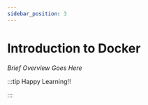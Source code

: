 ```yaml
---
sidebar_position: 3
---
```


# Introduction to Docker

_Brief Overview Goes Here_

:::tip Happy Learning!!

<QuestButton text="Go To Quest" link="https://app.stackup.dev/quest_page/introduction-to-docker" />

:::
